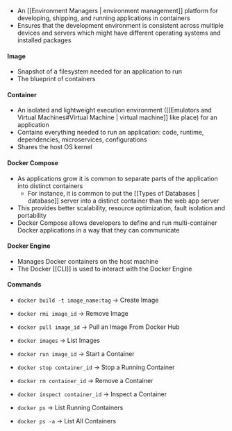 - An [[Environment Managers | environment management]] platform for developing, shipping, and running applications in containers
- Ensures that the development environment is consistent across multiple devices and servers which might have different operating systems and installed packages 

#### Image
- Snapshot of a filesystem needed for an application to run
- The blueprint of containers

#### Container
- An isolated and lightweight execution environment ([[Emulators and Virtual Machines#Virtual Machine | virtual machine]] like place) for an application
- Contains everything needed to run an application: code, runtime, dependencies, microservices, configurations
- Shares the host OS kernel

#### Docker Compose
- As applications grow it is common to separate parts of the application into distinct containers
	- For instance, it is common to put the [[Types of Databases | database]] server into a distinct container than the web app server
- This provides better scalability, resource optimization, fault isolation and portability
- Docker Compose allows developers to define and run multi-container Docker applications in a way that they can communicate

#### Docker Engine 
- Manages Docker containers on the host machine
- The Docker [[CLI]] is used to interact with the Docker Engine
  
#### Commands

- `docker build -t image_name:tag` -> Create Image
- `docker rmi image_id` -> Remove Image
- `docker pull image_id` -> Pull an Image From Docker Hub
- `docker images` -> List Images

- `docker run image_id` -> Start a Container
- `docker stop container_id` -> Stop a Running Container
- `docker rm container_id` -> Remove a Container
- `docker inspect container_id` -> Inspect a Container
- `docker ps` -> List Running Containers
- `docker ps -a` -> List All Containers